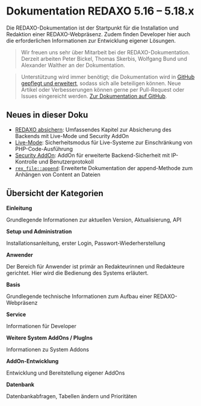 # Dokumentation REDAXO 5.16 – 5.18.x

Die REDAXO-Dokumentation ist der Startpunkt für die Installation und Redaktion einer REDAXO-Webpräsenz. Zudem finden Developer hier auch die erforderlichen Informationen zur Entwicklung eigener Lösungen.

> Wir freuen uns sehr über Mitarbeit bei der REDAXO-Dokumentation. Derzeit arbeiten Peter Bickel, Thomas Skerbis, Wolfgang Bund und Alexander Walther an der Dokumentation.

>Unterstützung wird immer benötigt; die Dokumentation wird in [GitHub gepflegt und erweitert](https://github.com/redaxo/docs), sodass sich alle beteiligen können. Neue Artikel oder Verbesserungen können gerne per Pull-Request oder Issues eingereicht werden.
[Zur Dokumentation auf GitHub](https://github.com/redaxo/docs).



## Neues in dieser Doku

- [REDAXO absichern](/{{path}}/{{version}}/absichern): Umfassendes Kapitel zur Absicherung des Backends mit Live-Mode und Security AddOn
- [Live-Mode](/{{path}}/{{version}}/absichern#livemode): Sicherheitsmodus für Live-Systeme zur Einschränkung von PHP-Code-Ausführung
- [Security AddOn](/{{path}}/{{version}}/absichern#securityaddon): AddOn für erweiterte Backend-Sicherheit mit IP-Kontrolle und Benutzerprotokoll
- [`rex_file::append`](/{{path}}/{{version}}/file#rexfile_append): Erweiterte Dokumentation der append-Methode zum Anhängen von Content an Dateien

## Übersicht der Kategorien

**Einleitung**

Grundlegende Informationen zur aktuellen Version, Aktualisierung, API

**Setup und Administration**

Installationsanleitung, erster Login, Passwort-Wiederherstellung

**Anwender**

Der Bereich für Anwender ist primär an Redakteurinnen und Redakteure gerichtet. Hier wird die Bedienung des Systems erläutert.

**Basis**

Grundlegende technische Informationen zum Aufbau einer REDAXO-Webpräsenz

**Service**

Informationen für Developer

**Weitere System AddOns / PlugIns**

Informationen zu System Addons

**AddOn-Entwicklung**

Entwicklung und Bereitstellung eigener AddOns

**Datenbank**

Datenbankabfragen, Tabellen ändern und Prioritäten
